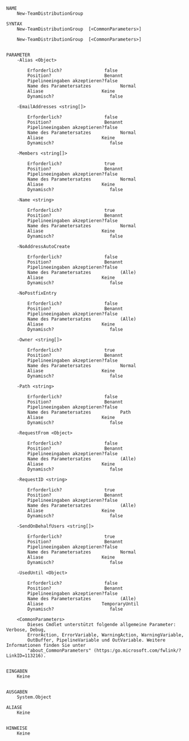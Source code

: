 ﻿```

NAME
    New-TeamDistributionGroup
    
SYNTAX
    New-TeamDistributionGroup  [<CommonParameters>]
    
    New-TeamDistributionGroup  [<CommonParameters>]
    
    
PARAMETER
    -Alias <Object>
        
        Erforderlich?                false
        Position?                    Benannt
        Pipelineeingaben akzeptieren?false
        Name des Parametersatzes           Normal
        Aliase                      Keine
        Dynamisch?                     false
        
    -EmailAddresses <string[]>
        
        Erforderlich?                false
        Position?                    Benannt
        Pipelineeingaben akzeptieren?false
        Name des Parametersatzes           Normal
        Aliase                      Keine
        Dynamisch?                     false
        
    -Members <string[]>
        
        Erforderlich?                true
        Position?                    Benannt
        Pipelineeingaben akzeptieren?false
        Name des Parametersatzes           Normal
        Aliase                      Keine
        Dynamisch?                     false
        
    -Name <string>
        
        Erforderlich?                true
        Position?                    Benannt
        Pipelineeingaben akzeptieren?false
        Name des Parametersatzes           Normal
        Aliase                      Keine
        Dynamisch?                     false
        
    -NoAddressAutoCreate
        
        Erforderlich?                false
        Position?                    Benannt
        Pipelineeingaben akzeptieren?false
        Name des Parametersatzes           (Alle)
        Aliase                      Keine
        Dynamisch?                     false
        
    -NoPostfixEntry
        
        Erforderlich?                false
        Position?                    Benannt
        Pipelineeingaben akzeptieren?false
        Name des Parametersatzes           (Alle)
        Aliase                      Keine
        Dynamisch?                     false
        
    -Owner <string[]>
        
        Erforderlich?                true
        Position?                    Benannt
        Pipelineeingaben akzeptieren?false
        Name des Parametersatzes           Normal
        Aliase                      Keine
        Dynamisch?                     false
        
    -Path <string>
        
        Erforderlich?                false
        Position?                    Benannt
        Pipelineeingaben akzeptieren?false
        Name des Parametersatzes           Path
        Aliase                      Keine
        Dynamisch?                     false
        
    -RequestFrom <Object>
        
        Erforderlich?                false
        Position?                    Benannt
        Pipelineeingaben akzeptieren?false
        Name des Parametersatzes           (Alle)
        Aliase                      Keine
        Dynamisch?                     false
        
    -RequestID <string>
        
        Erforderlich?                true
        Position?                    Benannt
        Pipelineeingaben akzeptieren?false
        Name des Parametersatzes           (Alle)
        Aliase                      Keine
        Dynamisch?                     false
        
    -SendOnBehalfUsers <string[]>
        
        Erforderlich?                true
        Position?                    Benannt
        Pipelineeingaben akzeptieren?false
        Name des Parametersatzes           Normal
        Aliase                      Keine
        Dynamisch?                     false
        
    -UsedUntil <Object>
        
        Erforderlich?                false
        Position?                    Benannt
        Pipelineeingaben akzeptieren?false
        Name des Parametersatzes           (Alle)
        Aliase                      TemporaryUntil
        Dynamisch?                     false
        
    <CommonParameters>
        Dieses Cmdlet unterstützt folgende allgemeine Parameter: Verbose, Debug,
        ErrorAction, ErrorVariable, WarningAction, WarningVariable,
        OutBuffer, PipelineVariable und OutVariable. Weitere Informationen finden Sie unter 
        "about_CommonParameters" (https:/go.microsoft.com/fwlink/?LinkID=113216). 
    
    
EINGABEN
    Keine
    
    
AUSGABEN
    System.Object
    
ALIASE
    Keine
    

HINWEISE
    Keine



```

